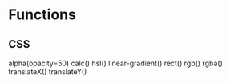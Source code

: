 # Functions

## CSS
alpha(opacity=50)
calc()
hsl()
linear-gradient()
rect()
rgb()
rgba()
translateX()
translateY()

